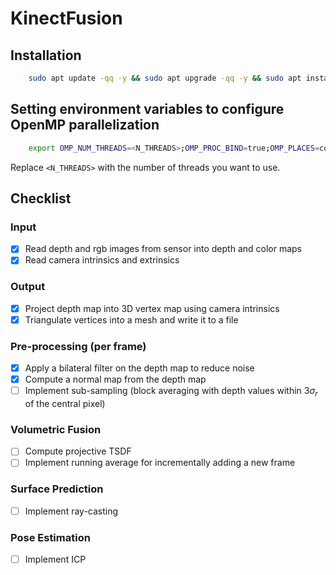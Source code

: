 # KinectFusion

## Installation

```bash
    sudo apt update -qq -y && sudo apt upgrade -qq -y && sudo apt install -qq -y build-essentials libeigen3-dev libopencv-dev
```

## Setting environment variables to configure OpenMP parallelization

```bash
    export OMP_NUM_THREADS=<N_THREADS>;OMP_PROC_BIND=true;OMP_PLACES=cores
```
Replace `<N_THREADS>` with the number of threads you want to use.

## Checklist

### Input
- [x] Read depth and rgb images from sensor into depth and color maps
- [x] Read camera intrinsics and extrinsics

### Output
- [x] Project depth map into 3D vertex map using camera intrinsics
- [x] Triangulate vertices into a mesh and write it to a file

### Pre-processing (per frame)
- [x] Apply a bilateral filter on the depth map to reduce noise
- [x] Compute a normal map from the depth map
- [ ] Implement sub-sampling (block averaging with depth values within $3\sigma_r$ of the central pixel)

### Volumetric Fusion
- [ ] Compute projective TSDF
- [ ] Implement running average for incrementally adding a new frame

### Surface Prediction
- [ ] Implement ray-casting

### Pose Estimation
- [ ] Implement ICP